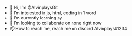 - 👋 Hi, I’m @AlvinplaysGit
- 👀 I’m interested in js, html, coding in 1 word 
- 🌱 I’m currently learning py
- 💞️ I’m looking to collaborate on none right now
- 📫 How to reach me, reach me on discord Alvinplays#1234

<!---
AlvinplaysGit/AlvinplaysGit is a ✨ special ✨ repository because its `README.md` (this file) appears on your GitHub profile.
You can click the Preview link to take a look at your changes.
--->
